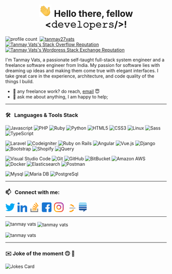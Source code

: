 <h1 align="center"><img src="https://raw.githubusercontent.com/tanmay27vats/tanmay27vats/master/assets/images/waving-hand.gif" width='40'> Hello there, fellow <𝚍𝚎𝚟𝚎𝚕𝚘𝚙𝚎𝚛𝚜/>!</h1>


![profile count](https://komarev.com/ghpvc/?username=tanmay27vats&label=Profile%20views&color=0e75b6&style=flat-square)&nbsp;
[![tanmay27vats](https://img.shields.io/twitter/follow/tanmay27vats?logo=twitter&style=flat-square)](https://twitter.com/tanmay27vats)&nbsp;
[![Tanmay Vats's Stack Overflow Reputation](https://img.shields.io/stackexchange/stackoverflow/r/5251601?color=orange&label=reputation&logo=stackoverflow&style=flat-square)](https://stackoverflow.com/users/5251601 "Tanmay Vats's Stack Overflow Reputation")&nbsp;
[![Tanmay Vats's Wordpress Stack Exchange Reputation](https://img.shields.io/stackexchange/wordpress/r/90238?color=1572A1&label=reputation&logo=stackexchange&style=flat-square)](https://stackoverflow.com/users/90238 "Tanmay Vats's Wordpress Stack Exchange Reputation")&nbsp;



<!--- [![GitHub tanmay27vats](https://img.shields.io/github/followers/tanmay27vats?label=follow&style=flat-square)](https://github.com/tanmay27vats)&nbsp; --->


<p>I'm Tanmay Vats, a passionate self-taught full-stack system engineer and a freelance software engineer from India. My passion for software lies with dreaming up ideas and making them come true with elegant interfaces. I take great care in the experience, architecture, and code quality of the things I build.
</p>

- 💼 any freelance work? do reach, [email](mailto:tanmay27vats@gmail.com) :innocent:
- 💬 ask me about anything, I am happy to help;



-------------------
### 🛠 &nbsp; Languages & Tools Stack

![Javascript](https://img.shields.io/badge/-Javascript-informational?style=flat-square&logo=javascript&logoColor=fff&color=f7df1f)
![PHP](https://img.shields.io/badge/-PHP-informational?style=flat-square&logo=php&logoColor=fff&color=777bb4)
![Ruby](https://img.shields.io/badge/-Ruby-informational?style=flat-square&logo=ruby&logoColor=&color=A20A0A)
![Python](https://img.shields.io/badge/-Python-informational?style=flat-square&logo=python&logoColor=&color=FBD148)
![HTML5](https://img.shields.io/badge/-HTML5-informational?style=flat-square&logo=HTML5&logoColor=fff&color=e34f26)
![CSS3](https://img.shields.io/badge/-CSS3-informational?style=flat-square&logo=CSS3&logoColor=fff&color=EA5C2B)
![Linux](https://img.shields.io/badge/-Linux-informational?style=flat-square&logo=linux&logoColor=fff&color=fcc624)
![Sass](https://img.shields.io/badge/-Sass-informational?style=flat-square&logo=sass&logoColor=fff&color=c36b98)
![TypeScript](https://img.shields.io/badge/-Type_Script-informational?style=flat-square&logo=typescript&logoColor=fff&color=3178c6)

![Laravel](https://img.shields.io/badge/-Laravel-informational?style=flat-square&logo=laravel&logoColor=fff&color=fa5c53)
![Codeigniter](https://img.shields.io/badge/-Codeigniter-informational?style=flat-square&logo=codeigniter&logoColor=&color=fff)
![Ruby on Rails](https://img.shields.io/badge/-Ruby_on_Rails-informational?style=flat-square&logo=ruby-on-rails&logoColor=fff&color=91091E)
![Angular](https://img.shields.io/badge/-Angular-informational?style=flat-square&logo=angular&logoColor=&color=CD1818)
![Vue.js](https://img.shields.io/badge/-Vue_js-informational?style=flat-square&logo=vue.js&logoColor=&color=FBF6F0)
![Django](https://img.shields.io/badge/-Django-informational?style=flat-square&logo=django&logoColor=&color=grey)
![Bootstrap](https://img.shields.io/badge/-Bootstrap-informational?style=flat-square&logo=bootstrap&logoColor=&color=EEEEEE)
![Shopify](https://img.shields.io/badge/-Shopify-informational?style=flat-square&logo=shopify&logoColor=fff&color=7ab55c)
![jQuery](https://img.shields.io/badge/-jQuery-informational?style=flat-square&logo=jquery&logoColor=fff&color=F5A25D)


![Visual Studio Code](https://img.shields.io/badge/-Visual_Studio_Code-informational?style=flat-square&logo=visual-studio-code&logoColor=&color=3776ab)
![Git](https://img.shields.io/badge/-GIT-informational?style=flat-square&logo=git&logoColor=fff&color=f05033)
![GitHub](https://img.shields.io/badge/-GitHub-informational?style=flat-square&logo=github&logoColor=&color=grey)
![BitBucket](https://img.shields.io/badge/-BitBucket-informational?style=flat-square&logo=bitbucket&logoColor=&color=3DB2FF)
![Amazon AWS](https://img.shields.io/badge/-Amazon_Web_Services-informational?style=flat-square&logo=amazon-aws&logoColor=&color=F0A500)
![Docker](https://img.shields.io/badge/-Docker-informational?style=flat-square&logo=docker&logoColor=fff&color=2996ed)
![Elasticsearch](https://img.shields.io/badge/-Elasticsearch-informational?style=flat-square&logo=elasticsearch&logoColor=&color=4A3933)
![Postman](https://img.shields.io/badge/-Postman-informational?style=flat-square&logo=postman&logoColor=fff&color=fa6c37)

![Mysql](https://img.shields.io/badge/-Mysql-informational?style=flat-square&logo=mysql&logoColor=fff&color=4479a1)
![Maria DB](https://img.shields.io/badge/-MariaDB-informational?style=flat-square&logo=mariadb&logoColor=fff&color=FF577F)
![PostgreSql](https://img.shields.io/badge/-PostgreSql-informational?style=flat-square&logo=postgresql&logoColor=fff&color=3893b0)



-------------------

### 📫 &nbsp; Connect with me:


<p align="left">
<a href="https://twitter.com/tanmay27vats" target="_blank"><img align="center" src="https://raw.githubusercontent.com/tanmay27vats/tanmay27vats/master/assets/images/twitter.svg" alt="tanmay vats" height="30" width="30" /></a>&nbsp;
<a href="https://linkedin.com/in/tanmay27vats" target="_blank"><img align="center" src="https://raw.githubusercontent.com/tanmay27vats/tanmay27vats/master/assets/images/linked-in-alt.svg" alt="tanmay vats" height="30" width="30" /></a>&nbsp;
<a href="https://stackoverflow.com/users/tanmay27vats" target="_blank"><img align="center" src="https://raw.githubusercontent.com/tanmay27vats/tanmay27vats/master/assets/images/stack-overflow.svg" alt="tanmay vats" height="30" width="30" /></a>&nbsp;
<a href="https://fb.com/tanmay27vats" target="_blank"><img align="center" src="https://raw.githubusercontent.com/tanmay27vats/tanmay27vats/master/assets/images/facebook.svg" alt="tanmay vats" height="30" width="30" /></a>&nbsp;
<a href="https://instagram.com/tanmay27vats" target="_blank"><img align="center" src="https://raw.githubusercontent.com/tanmay27vats/tanmay27vats/master/assets/images/instagram.svg" alt="tanmay vats" height="30" width="30" /></a>&nbsp;
<a href="https://www.leetcode.com/tanmay27vats" target="_blank"><img align="center" src="https://raw.githubusercontent.com/tanmay27vats/tanmay27vats/master/assets/images/leet-code.svg" alt="tanmay vats" height="30" width="30" /></a>&nbsp;
<a href="https://wordpress.stackexchange.com/users/90238/tanmay-vats?tab=profile" target="_blank"><img align="center" src="https://raw.githubusercontent.com/tanmay27vats/tanmay27vats/master/assets/images/stackexchange.svg" alt="tanmay vats" height="30" width="30" /></a>&nbsp;
</p>


-------------------



<p><img align="left" src="https://github-readme-stats.vercel.app/api/top-langs?username=tanmay27vats&show_icons=true&locale=en&layout=compact" alt="tanmay vats" /></p>

<p>&nbsp;<img align="center" src="https://github-readme-stats.vercel.app/api?username=tanmay27vats&show_icons=true&locale=en" alt="tanmay vats" /></p>

<p><img align="center" src="https://github-readme-streak-stats.herokuapp.com/?user=tanmay27vats&" alt="tanmay vats" /></p>

-------------------
### :envelope: Joke of the moment :upside_down_face: :man_dancing:
![Jokes Card](https://readme-jokes.vercel.app/api)

<!---
- 👋 Hi, I’m Tanmay Vats (@tanmay27vats)
- 🌱 I’m currently learning Python
- 🔭 I’m currently working on ...
- 💞️ I’m looking to collaborate on ...
- 📫 How to reach me ...
- 👀 I’m interested in ...
- 👯 I’m looking to collaborate on ...
- 🤔 I’m looking for help with ...
- 💬 Ask me about ...
- 📫 How to reach me: ...
- 😄 Pronouns: ...
- ⚡ Fun fact: ...
tanmay27vats/tanmay27vats is a ✨ special ✨ repository because its `README.md` (this file) appears on your GitHub profile.

<p align="left"> <a href="https://github.com/ryo-ma/github-profile-trophy"><img src="https://github-profile-trophy.vercel.app/?username=tanmay27vats" alt="tanmay vats" /></a> </p>
--->
